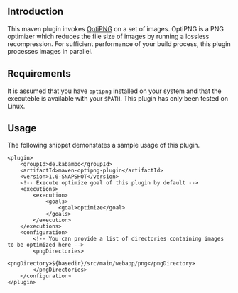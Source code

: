 Introduction
------------
This maven plugin invokes [OptiPNG](http://optipng.sourceforge.net/ "OptiPNG Homepage") on a set of images. OptiPNG is a PNG optimizer which reduces the file size of images by running a lossless recompression.
For sufficient performance of your build process, this plugin processes images in parallel.

Requirements
------------
It is assumed that you have `optipng` installed on your system and that the executeble is available with your `$PATH`.
This plugin has only been tested on Linux.

Usage
-----
The following snippet demonstates a sample usage of this plugin.

	<plugin>
		<groupId>de.kabambo</groupId>
		<artifactId>maven-optipng-plugin</artifactId>
		<version>1.0-SNAPSHOT</version>
		<!-- Execute optimize goal of this plugin by default -->
		<executions>
			<execution>
				<goals>
					<goal>optimize</goal>
				</goals>
			</execution>
		</executions>
		<configuration>
			<!-- You can provide a list of directories containing images to be optimized here -->
			<pngDirectories>
				<pngDirectory>${basedir}/src/main/webapp/png</pngDirectory>
			</pngDirectories>
		</configuration>
	</plugin>

